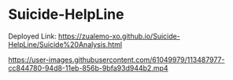 # Suicide-HelpLine
Deployed Link: https://zualemo-xo.github.io/Suicide-HelpLine/Suicide%20Analysis.html

https://user-images.githubusercontent.com/61049979/113487977-cc844780-94d8-11eb-856b-9bfa93d944b2.mp4


